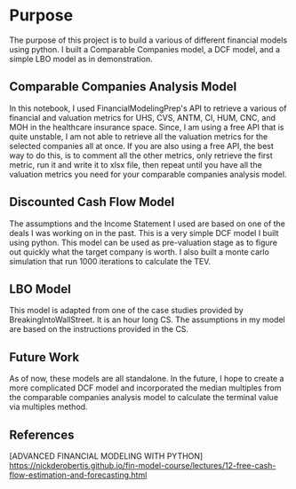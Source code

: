 # Purpose

The purpose of this project is to build a various of different financial models using python. I built a Comparable Companies model, a DCF model, and a simple LBO model as in demonstration. 

## Comparable Companies Analysis Model

In this notebook, I used FinancialModelingPrep's API to retrieve a various of financial and valuation metrics for UHS, CVS, ANTM, CI, HUM, CNC, and MOH in the healthcare insurance space. Since, I am using a free API that is quite unstable, I am not able to retrieve all the valuation metrics for the selected companies all at once. If you are also using a free API, the best way to do this, is to comment all the other metrics, only retrieve the first metric, run it and write it to xlsx file, then repeat until you have all the valuation metrics you need for your comparable companies analysis model. 

## Discounted Cash Flow Model 

The assumptions and the Income Statement I used are based on one of the deals I was working on in the past. This is a very simple DCF model I built using python. This model can be used as pre-valuation stage as to figure out quickly what the target company is worth. I also built a monte carlo simulation that run 1000 iterations to calculate the TEV. 

## LBO Model

This model is adapted from one of the case studies provided by BreakingIntoWallStreet. It is an hour long CS. The assumptions in my model are based on the instructions provided in the CS. 

## Future Work 

As of now, these models are all standalone. In the future, I hope to create a more complicated DCF model and incorporated the median multiples from the comparable companies analysis model to calculate the terminal value via multiples method. 

## References 
[ADVANCED FINANCIAL MODELING WITH PYTHON] https://nickderobertis.github.io/fin-model-course/lectures/12-free-cash-flow-estimation-and-forecasting.html
